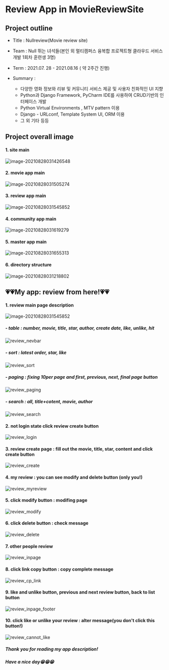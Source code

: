 # Review App in MovieReviewSite

## Project outline

- Title : Nullreview(Movie review site)

- Team : Null 뛰는 녀석들(본인 외 멀티캠퍼스 융복합 프로젝트형 클라우드 서비스 개발 1회차 훈련생 3명)

- Term : 2021.07. 28 - 2021.08.16 ( 약 2주간 진행)

- Summary : 
  - 다양한 영화 정보와 리뷰 및 커뮤니티 서비스 제공 및 사용자 친화적인 UI 지향
  - Python과 Django Framework, PyCharm IDE를 사용하여 CRUD기반의 인터페이스 개발
  - Python Virtual Environments , MTV pattern 이용
  - Django - URLconf, Template System UI, ORM 이용
  - 그 외 기타 등등



## Project overall image

#### 1. site main 

![image-20210828031426548](https://user-images.githubusercontent.com/86950182/131205770-0e8f745a-4fc6-4e4b-a42f-d3f0496ae12c.png)


#### 2. movie app main

![image-20210828031505274](https://user-images.githubusercontent.com/86950182/131205775-93460dac-92aa-43e4-bba5-84f717284dfc.png)


#### 3. review app main

![image-20210828031545852](https://user-images.githubusercontent.com/86950182/131205795-5c6cb008-efc2-427d-aef7-dfe5bf219b1a.png)



#### 4. community app main

![image-20210828031619279](https://user-images.githubusercontent.com/86950182/131205801-dbcdd3ca-b487-4009-9103-6cd5d122ec61.png)



#### 5. master app main

![image-20210828031655313](https://user-images.githubusercontent.com/86950182/131205807-42bc664d-3aad-4777-b9c1-fb911f85090e.png)



#### 6. directory structure


![image-20210828031218802](https://user-images.githubusercontent.com/86950182/131205819-cb88d2f1-ceba-4c9f-a21f-26d1e200e12d.png)



## 💗💗My app: review from here!💗💗
#### 1. review main page description
![image-20210828031545852](https://user-images.githubusercontent.com/86950182/131206400-c451e26a-ffd5-4096-ac71-06023644664e.png)

#####  - table : number, movie, title, star, author, create date, like, unlike, hit
![review_nevbar](https://user-images.githubusercontent.com/86950182/131206427-d8968855-a950-4c1c-8cac-6ea7ab015991.jpg)

#####  - sort : latest order, star, like
![review_sort](https://user-images.githubusercontent.com/86950182/131206434-93b52f62-c319-40de-96e4-3f9af6bd15f6.jpg)

#####  - paging : fixing 10per page and first, previous, next, final page button 
![review_paging](https://user-images.githubusercontent.com/86950182/131206438-f8e04cab-83d5-4143-9bbe-7ab876f86566.jpg)

#####  - search : all, title+cotent, movie, author
![review_search](https://user-images.githubusercontent.com/86950182/131206440-09c5d8d4-4aea-4276-84ef-bc097b51c5c4.jpg)


#### 2. not login state click review create button
![review_login](https://user-images.githubusercontent.com/86950182/131206403-75f567f8-1e49-4fd7-aaca-acbb21fe8fad.jpg)

#### 3. review create page : fill out the movie, title, star, content and click create button
![review_create](https://user-images.githubusercontent.com/86950182/131206409-c62681b0-0ded-490a-b2e5-4f205ff5a2cd.jpg)

#### 4. my review : you can see modify and delete button (only you!) 
![review_myreview](https://user-images.githubusercontent.com/86950182/131206522-0cc9812f-99e1-4da3-b95f-de6dd2cbd3ae.jpg)

#### 5. click modify button : modifing page 
![review_modify](https://user-images.githubusercontent.com/86950182/131206412-dd2c1e76-3a1e-42f0-9674-059fced1abd3.jpg)

#### 6. click delete button : check message
![review_delete](https://user-images.githubusercontent.com/86950182/131206418-3a7ca600-eaac-4d5c-90cb-64c305b57e74.jpg)

#### 7. other people review
![review_inpage](https://user-images.githubusercontent.com/86950182/131206479-f0955c35-1d14-4cdf-b227-07ef8cbbeb5e.jpg)

#### 8. click link copy button : copy complete message
![review_cp_link](https://user-images.githubusercontent.com/86950182/131206460-e63b9722-d467-48e3-bff4-54908d479642.jpg)

#### 9. like and unlike button, previous and next review button, back to list button
![review_inpage_footer](https://user-images.githubusercontent.com/86950182/131206463-d9454c51-ef4a-44bd-8867-61823e22a4ab.jpg)

#### 10. click like or unlike your review : alter message(you don't click this button!)
![review_cannot_like](https://user-images.githubusercontent.com/86950182/131206456-64ce6c80-d6a6-45e6-a120-533351cce699.jpg)

##### Thank you for reading my app description!
##### Have a nice day😁😁😁
